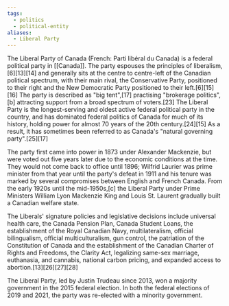 ```yaml
---
tags:
  - politics
  - political-entity
aliases:
  - Liberal Party
---
```

The Liberal Party of Canada (French: Parti libéral du Canada) is a federal political party in [[Canada]]. The party espouses the principles of liberalism,[6][13][14] and generally sits at the centre to centre-left of the Canadian political spectrum, with their main rival, the Conservative Party, positioned to their right and the New Democratic Party positioned to their left.[6][15][16] The party is described as "big tent",[17] practising "brokerage politics",[b] attracting support from a broad spectrum of voters.[23] The Liberal Party is the longest-serving and oldest active federal political party in the country, and has dominated federal politics of Canada for much of its history, holding power for almost 70 years of the 20th century.[24][15] As a result, it has sometimes been referred to as Canada's "natural governing party".[25][17]

The party first came into power in 1873 under Alexander Mackenzie, but were voted out five years later due to the economic conditions at the time. They would not come back to office until 1896; Wilfrid Laurier was prime minister from that year until the party's defeat in 1911 and his tenure was marked by several compromises between English and French Canada. From the early 1920s until the mid-1950s,[c] the Liberal Party under Prime Ministers William Lyon Mackenzie King and Louis St. Laurent gradually built a Canadian welfare state.

The Liberals' signature policies and legislative decisions include universal health care, the Canada Pension Plan, Canada Student Loans, the establishment of the Royal Canadian Navy, multilateralism, official bilingualism, official multiculturalism, gun control, the patriation of the Constitution of Canada and the establishment of the Canadian Charter of Rights and Freedoms, the Clarity Act, legalizing same-sex marriage, euthanasia, and cannabis, national carbon pricing, and expanded access to abortion.[13][26][27][28]

The Liberal Party, led by Justin Trudeau since 2013, won a majority government in the 2015 federal election. In both the federal elections of 2019 and 2021, the party was re-elected with a minority government. 